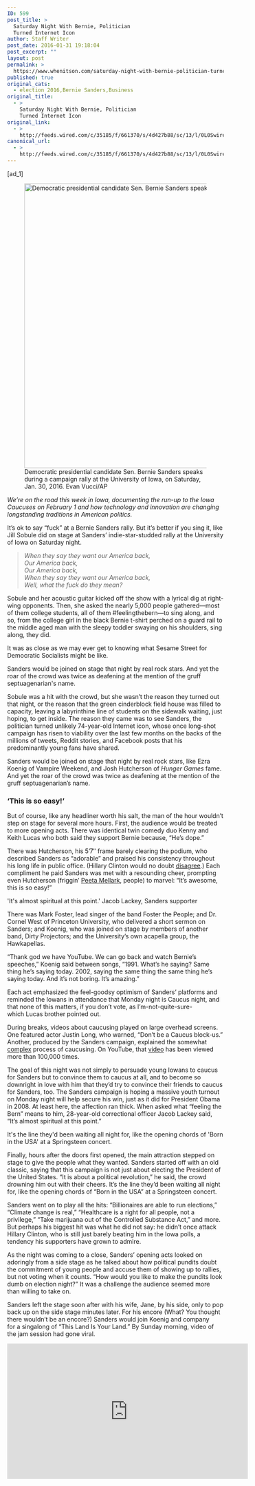 ```yaml
---
ID: 599
post_title: >
  Saturday Night With Bernie, Politician
  Turned Internet Icon
author: Staff Writer
post_date: 2016-01-31 19:18:04
post_excerpt: ""
layout: post
permalink: >
  https://www.whenitson.com/saturday-night-with-bernie-politician-turned-internet-icon/
published: true
original_cats:
  - election 2016,Bernie Sanders,Business
original_title:
  - >
    Saturday Night With Bernie, Politician
    Turned Internet Icon
original_link:
  - >
    http://feeds.wired.com/c/35185/f/661370/s/4d427b88/sc/13/l/0L0Swired0N0C20A160C0A10Csaturday0Enight0Ewith0Ebernie0Epolitician0Eturned0Einternet0Eicon0C/story01.htm
canonical_url:
  - >
    http://feeds.wired.com/c/35185/f/661370/s/4d427b88/sc/13/l/0L0Swired0N0C20A160C0A10Csaturday0Enight0Ewith0Ebernie0Epolitician0Eturned0Einternet0Eicon0C/story01.htm
---
```

 [ad_1]
<br><div id=""><figure attachment_1967444="" class="wp-caption landscape alignnone  relative" data-js="fader"><a href="http://www.wired.com/wp-content/uploads/2016/01/bernie-sanders-AP194302341490.jpg"><img src="http://www.whenitson.com/wp-content/uploads/2016/01/Saturday-Night-With-Bernie-Politician-Turned-Internet-Icon.jpg" alt="Democratic presidential candidate Sen. Bernie Sanders speaks during a campaign rally at  the University of Iowa, on Saturday, Jan. 30, 2016. " width="1024" height="662" class="size-large wp-image-1967444"/></a><figcaption class="wp-caption-text link-underline">Democratic presidential candidate Sen. Bernie Sanders speaks during a campaign rally at  the University of Iowa, on Saturday, Jan. 30, 2016.  <span class="credit link-underline-sm"><span aria-hidden="true" class="ui ui ui-photo inline-block ui-credit relative opacity-5 marg-r-micro"/> Evan Vucci/AP</span></figcaption></figure><p><span><cite>We’re on the road this week in Iowa, documenting the run-up to the Iowa Caucuses on February 1 and how technology and innovation are changing longstanding traditions in American politics.</cite></span></p>
<p>It’s ok to say “fuck” at a Bernie Sanders rally. But it’s better if you sing it, like Jill Sobule did on stage at Sanders’ indie-star-studded rally at the University of Iowa on Saturday night.</p>
<blockquote readability="11"><p><em>When they say they want our America back,</em><br/><em> Our America back,</em><br/><em> Our America back,</em><br/><em> When they say they want our America back,</em><br/><em> Well, what the fuck do they mean?</em></p></blockquote>
<p>Sobule and her acoustic guitar kicked off the show with a lyrical dig at right-wing opponents. Then, she asked the nearly 5,000 people gathered—most of them college students, all of them #feelingthebern—to sing along, and so, from the college girl in the black Bernie t-shirt perched on a guard rail to the middle aged man with the sleepy toddler swaying on his shoulders, sing along, they did.</p>
<p>It was as close as we may ever get to knowing what Sesame Street for Democratic Socialists might be like.</p>
<p data-js="fader" class="pullquote carve fader">
	Sanders would be joined on stage that night by real rock stars. And yet the roar of the crowd was twice as deafening at the mention of the gruff septuagenarian's name.	<span class="attribution"/>
</p>

<p>Sobule was a hit with the crowd, but she wasn’t the reason they turned out that night, or the reason that the green cinderblock field house was filled to capacity, leaving a labyrinthine line of students on the sidewalk waiting, just hoping, to get inside. The reason they came was to see Sanders, the politician turned unlikely 74-year-old Internet icon, whose once long-shot campaign has risen to viability over the last few months on the backs of the millions of tweets, Reddit stories, and Facebook posts that his predominantly young fans have shared.</p>
<p>Sanders would be joined on stage that night by real rock stars, like Ezra Koenig of Vampire Weekend, and Josh Hutcherson of <em>Hunger Games</em> fame. And yet the roar of the crowd was twice as deafening at the mention of the gruff septuagenarian’s name.</p>
<h3>‘This is so easy!’</h3>
<p>But of course, like any headliner worth his salt, the man of the hour wouldn’t step on stage for several more hours. First, the audience would be treated to more opening acts. There was identical twin comedy duo Kenny and Keith Lucas who both said they support Bernie because, “He’s dope.”</p>
<p>There was Hutcherson, his 5’7″ frame barely clearing the podium, who described Sanders as “adorable” and praised his consistency throughout his long life in public office. (Hillary Clinton would no doubt <a href="http://www.wired.com/2016/01/on-clinton-campaign-trail-astronaut-mark-kelly-talks-smart-guns/" target="_blank">disagree</a>.) Each compliment he paid Sanders was met with a resounding cheer, prompting even Hutcherson (friggin’ <a href="http://thehungergames.wikia.com/wiki/Peeta_Mellark" target="_blank">Peeta Mellark</a>, people) to marvel: “It’s awesome, this is so easy!”</p>
<p data-js="fader" class="pullquote carve fader">
	'It's almost spiritual at this point.'	<span class="attribution">Jacob Lackey, Sanders supporter</span>
</p>

<p>There was Mark Foster, lead singer of the band Foster the People; and Dr. Cornel West of Princeton University, who delivered a short sermon on Sanders; and Koenig, who was joined on stage by members of another band, Dirty Projectors; and the University’s own acapella group, the Hawkapellas.</p>
<p>“Thank god we have YouTube. We can go back and watch Bernie’s speeches,” Koenig said between songs, “1991. What’s he saying? Same thing he’s saying today. 2002, saying the same thing the same thing he’s saying today. And it’s not boring. It’s amazing.”</p>
<p>Each act emphasized the feel-goodsy optimism of Sanders’ platforms and reminded the Iowans in attendance that Monday night is Caucus night, and that none of this matters, if you don’t vote, as I’m-not-quite-sure-which Lucas brother pointed out.</p>
<p>During breaks, videos about caucusing played on large overhead screens. One featured actor Justin Long, who warned, “Don’t be a Caucus block-us.” Another, produced by the Sanders campaign, explained the somewhat <a href="http://www.wired.com/2016/01/the-low-tech-high-stakes-iowa-caucus-is-getting-disrupted/" target="_blank">complex</a> process of caucusing. On YouTube, that <a href="https://youtu.be/W7CDk1NnzUc" target="_blank">video</a> has been viewed more than 100,000 times.</p>
<p>The goal of this night was not simply to persuade young Iowans to caucus for Sanders but to convince them to caucus at all, and to become so downright in love with him that they’d try to convince their friends to caucus for Sanders, too. The Sanders campaign is hoping a massive youth turnout on Monday night will help secure his win, just as it did for President Obama in 2008. At least here, the affection ran thick. When asked what “feeling the Bern” means to him, 28-year-old correctional officer Jacob Lackey said, “It’s almost spiritual at this point.”</p>
<p data-js="fader" class="pullquote carve fader">
	It's the line they'd been waiting all night for, like the opening chords of 'Born in the USA' at a Springsteen concert.	<span class="attribution"/>
</p>

<p>Finally, hours after the doors first opened, the main attraction stepped on stage to give the people what they wanted. Sanders started off with an old classic, saying that this campaign is not just about electing the President of the United States. “It is about a political revolution,” he said, the crowd drowning him out with their cheers. It’s the line they’d been waiting all night for, like the opening chords of “Born in the USA” at a Springsteen concert.</p>
<p>Sanders went on to play all the hits: “Billionaires are able to run elections,” “Climate change is real,” “Healthcare is a right for all people, not a privilege,” “Take marijuana out of the Controlled Substance Act,” and more. But perhaps his biggest hit was what he did not say: he didn’t once attack Hillary Clinton, who is still just barely beating him in the Iowa polls, a tendency his supporters have grown to admire.</p>
<p>As the night was coming to a close, Sanders’ opening acts looked on adoringly from a side stage as he talked about how political pundits doubt the commitment of young people and accuse them of showing up to rallies, but not voting when it counts. “How would you like to make the pundits look dumb on election night?” It was a challenge the audience seemed more than willing to take on.</p>
<p>Sanders left the stage soon after with his wife, Jane, by his side, only to pop back up on the side stage minutes later. For his encore (What? You thought there wouldn’t be an encore?) Sanders would join Koenig and company for a singalong of “This Land Is Your Land.” By Sunday morning, video of the jam session had gone viral.</p>
<p><iframe width="560" height="315" src="https://www.youtube.com/embed/DEXAUZrMvSE?rel=0" frameborder="0" allowfullscreen=""/></p>

			<a class="visually-hidden skip-to-text-link focusable bg-white" href="#start-of-content">Go Back to Top. Skip To: Start of Article.</a>

		</div>
<br>[ad_2]
<br><a href="http://feeds.wired.com/c/35185/f/661370/s/4d427b88/sc/13/l/0L0Swired0N0C20A160C0A10Csaturday0Enight0Ewith0Ebernie0Epolitician0Eturned0Einternet0Eicon0C/story01.htm">Source </a>